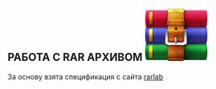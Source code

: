РАБОТА С RAR АРХИВОМ ![alt-текст](https://github.com/predbannikov/readMetaData/blob/master/data.jpg "logo rar 1")
--------------------

За основу взята спецификация с сайта [rarlab][1]

[1]: https://www.rarlab.com/technote.htm
